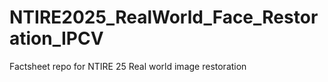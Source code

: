 # NTIRE2025_RealWorld_Face_Restoration_IPCV
Factsheet repo for NTIRE 25 Real world image restoration
